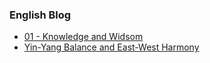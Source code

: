 ### English Blog
- [01 - Knowledge and Widsom](01.md)
- [Yin-Yang Balance and East-West Harmony](02.md)
